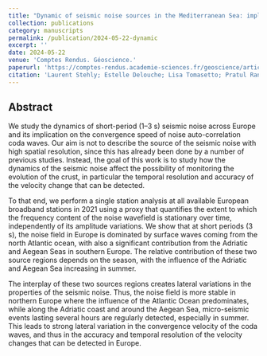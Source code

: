 ```yaml
---
title: "Dynamic of seismic noise sources in the Mediterranean Sea: implication for monitoring using noise correlations."
collection: publications
category: manuscripts
permalink: /publication/2024-05-22-dynamic
excerpt: ''
date: 2024-05-22
venue: 'Comptes Rendus. Géoscience.'
paperurl: 'https://comptes-rendus.academie-sciences.fr/geoscience/articles/10.5802/crgeos.241/'
citation: 'Laurent Stehly; Estelle Delouche; Lisa Tomasetto; Pratul Ranjan. Dynamic of seismic noise sources in the Mediterranean Sea: implication for monitoring using noise correlations. Comptes Rendus. Géoscience. 2024‐05‐22. DOI: 10.5802/cr‐ geos.241. Part of ISSN: 1778‐7025'
---
```


## Abstract
We study the dynamics of short-period (1–3 s) seismic noise across Europe and its implication on the convergence speed of noise auto-correlation coda waves. Our aim is not to describe the source of the seismic noise with high spatial resolution, since this has already been done by a number of previous studies. Instead, the goal of this work is to study how the dynamics of the seismic noise affect the possibility of monitoring the evolution of the crust, in particular the temporal resolution and accuracy of the velocity change that can be detected.

To that end, we perform a single station analysis at all available European broadband stations in 2021 using a proxy that quantifies the extent to which the frequency content of the noise wavefield is stationary over time, independently of its amplitude variations. We show that at short periods (3 s), the noise field in Europe is dominated by surface waves coming from the north Atlantic ocean, with also a significant contribution from the Adriatic and Aegean Seas in southern Europe. The relative contribution of these two source regions depends on the season, with the influence of the Adriatic and Aegean Sea increasing in summer.

The interplay of these two sources regions creates lateral variations in the properties of the seismic noise. Thus, the noise field is more stable in northern Europe where the influence of the Atlantic Ocean predominates, while along the Adriatic coast and around the Aegean Sea, micro-seismic events lasting several hours are regularly detected, especially in summer. This leads to strong lateral variation in the convergence velocity of the coda waves, and thus in the accuracy and temporal resolution of the velocity changes that can be detected in Europe.
